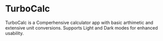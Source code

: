 # TurboCalc
TurboCalc is a Comperhensive calculator app with basic arthimetic and extensive unit conversions. Supports Light and Dark modes for enhanced usability. 
